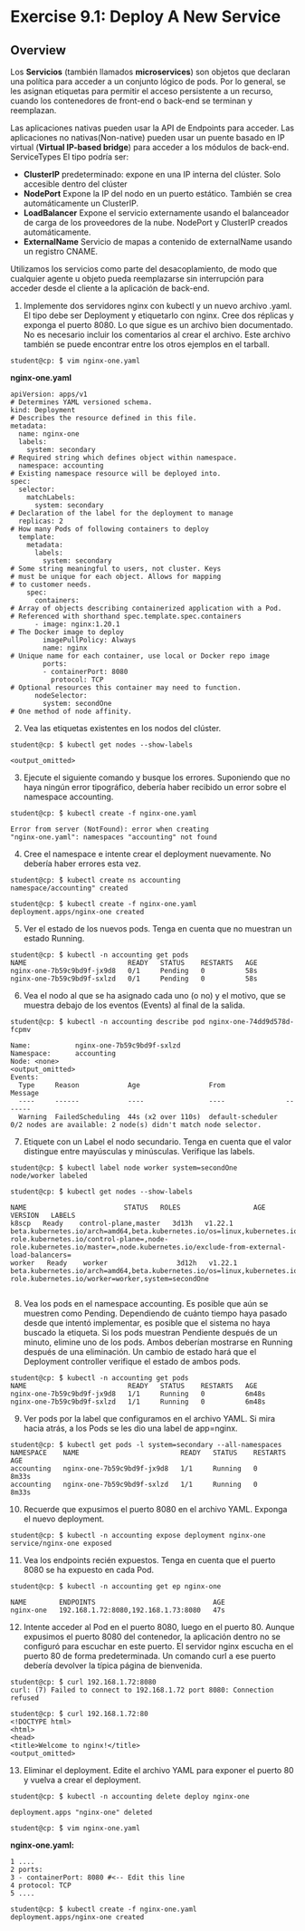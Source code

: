 # Exercise 9.1: Deploy A New Service

## Overview

Los **Servicios** (también llamados **microservices**) son objetos que declaran una política para acceder a un conjunto lógico de pods. Por lo general, se les asignan etiquetas para permitir el acceso persistente a un recurso, cuando los contenedores de front-end o back-end se terminan y reemplazan.

Las aplicaciones nativas pueden usar la API de Endpoints para acceder. Las aplicaciones no nativas(Non-native) pueden usar un puente basado en IP virtual (**Virtual IP-based bridge**) para acceder a los módulos de back-end. ServiceTypes El tipo podría ser:

- **ClusterIP** predeterminado: expone en una IP interna del clúster. Solo accesible dentro del clúster
- **NodePort** Expone la IP del nodo en un puerto estático. También se crea automáticamente un ClusterIP.
- **LoadBalancer** Expone el servicio externamente usando el balanceador de carga de los proveedores de la nube. NodePort y ClusterIP creados automáticamente.
- **ExternalName** Servicio de mapas a contenido de externalName usando un registro CNAME.

Utilizamos los servicios como parte del desacoplamiento, de modo que cualquier agente u objeto pueda reemplazarse sin interrupción para acceder desde el cliente a la aplicación de back-end.

1. Implemente dos servidores nginx con kubectl y un nuevo archivo .yaml. El tipo debe ser Deployment y etiquetarlo con nginx. Cree dos réplicas y exponga el puerto 8080. Lo que sigue es un archivo bien documentado. No es necesario incluir los comentarios al crear el archivo. Este archivo también se puede encontrar entre los otros ejemplos en el tarball.

`student@cp: ̃$ vim nginx-one.yaml`

**nginx-one.yaml**

```
apiVersion: apps/v1
# Determines YAML versioned schema.
kind: Deployment
# Describes the resource defined in this file.
metadata:
  name: nginx-one
  labels:
    system: secondary
# Required string which defines object within namespace.
  namespace: accounting
# Existing namespace resource will be deployed into.
spec:
  selector:
    matchLabels:
      system: secondary
# Declaration of the label for the deployment to manage
  replicas: 2
# How many Pods of following containers to deploy
  template:
    metadata:
      labels:
        system: secondary
# Some string meaningful to users, not cluster. Keys
# must be unique for each object. Allows for mapping
# to customer needs.
    spec:
      containers:
# Array of objects describing containerized application with a Pod.
# Referenced with shorthand spec.template.spec.containers
      - image: nginx:1.20.1
# The Docker image to deploy
        imagePullPolicy: Always
        name: nginx
# Unique name for each container, use local or Docker repo image
        ports:
        - containerPort: 8080
          protocol: TCP
# Optional resources this container may need to function.
      nodeSelector:
        system: secondOne
# One method of node affinity.
```


2. Vea las etiquetas existentes en los nodos del clúster.

`student@cp: ̃$ kubectl get nodes --show-labels`

```
<output_omitted>
```

3. Ejecute el siguiente comando y busque los errores. Suponiendo que no haya ningún error tipográfico, debería haber recibido un error sobre el namespace accounting.

`student@cp: ̃$ kubectl create -f nginx-one.yaml`

```
Error from server (NotFound): error when creating
"nginx-one.yaml": namespaces "accounting" not found
```
4. Cree el namespace e intente crear el deployment nuevamente. No debería haber errores esta vez.

```
student@cp: ̃$ kubectl create ns accounting
namespace/accounting" created
```
```
student@cp: ̃$ kubectl create -f nginx-one.yaml
deployment.apps/nginx-one created
```

5. Ver el estado de los nuevos pods. Tenga en cuenta que no muestran un estado Running.

```
student@cp: ̃$ kubectl -n accounting get pods
NAME                         READY   STATUS    RESTARTS   AGE
nginx-one-7b59c9bd9f-jx9d8   0/1     Pending   0          58s
nginx-one-7b59c9bd9f-sxlzd   0/1     Pending   0          58s
```

6. Vea el nodo al que se ha asignado cada uno (o no) y el motivo, que se muestra debajo de los eventos (Events) al final de la salida.

```
student@cp: ̃$ kubectl -n accounting describe pod nginx-one-74dd9d578d-fcpmv
```

```
Name:           nginx-one-7b59c9bd9f-sxlzd
Namespace:      accounting
Node: <none>
<output_omitted>
Events:
  Type     Reason            Age                 From               Message
  ----     ------            ----                ----               -------
  Warning  FailedScheduling  44s (x2 over 110s)  default-scheduler  0/2 nodes are available: 2 node(s) didn't match node selector.
```

7. Etiquete con un Label el nodo secundario. Tenga en cuenta que el valor distingue entre mayúsculas y minúsculas. Verifique las labels.

```
student@cp: ̃$ kubectl label node worker system=secondOne
node/worker labeled
```

```
student@cp: ̃$ kubectl get nodes --show-labels

NAME                        STATUS   ROLES                  AGE     VERSION   LABELS
k8scp   Ready    control-plane,master   3d13h   v1.22.1   beta.kubernetes.io/arch=amd64,beta.kubernetes.io/os=linux,kubernetes.io/arch=amd64,kubernetes.io/hostname=k8scp,kubernetes.io/os=linux,node-role.kubernetes.io/control-plane=,node-role.kubernetes.io/master=,node.kubernetes.io/exclude-from-external-load-balancers=
worker   Ready    worker                 3d12h   v1.22.1   beta.kubernetes.io/arch=amd64,beta.kubernetes.io/os=linux,kubernetes.io/arch=amd64,kubernetes.io/hostname=worker,kubernetes.io/os=linux,node-role.kubernetes.io/worker=worker,system=secondOne


```

8. Vea los pods en el namespace accounting. Es posible que aún se muestren como Pending. Dependiendo de cuánto tiempo haya pasado desde que intentó implementar, es posible que el sistema no haya buscado la etiqueta. Si los pods muestran Pendiente después de un minuto, elimine uno de los pods. Ambos deberían mostrarse en Running después de una eliminación. Un cambio de estado hará que el Deployment controller verifique el estado de ambos pods.



```
student@cp: ̃$ kubectl -n accounting get pods
NAME                         READY   STATUS    RESTARTS   AGE
nginx-one-7b59c9bd9f-jx9d8   1/1     Running   0          6m48s
nginx-one-7b59c9bd9f-sxlzd   1/1     Running   0          6m48s

```

9. Ver pods por la label que configuramos en el archivo YAML. Si mira hacia atrás, a los Pods se les dio una label de app=nginx.

```
student@cp: ̃$ kubectl get pods -l system=secondary --all-namespaces
NAMESPACE    NAME                         READY   STATUS    RESTARTS   AGE
accounting   nginx-one-7b59c9bd9f-jx9d8   1/1     Running   0          8m33s
accounting   nginx-one-7b59c9bd9f-sxlzd   1/1     Running   0          8m33s
```

10. Recuerde que expusimos el puerto 8080 en el archivo YAML. Exponga el nuevo deployment.

```
student@cp: ̃$ kubectl -n accounting expose deployment nginx-one
service/nginx-one exposed
```

11. Vea los endpoints recién expuestos. Tenga en cuenta que el puerto 8080 se ha expuesto en cada Pod.

`student@cp: ̃$ kubectl -n accounting get ep nginx-one`

```
NAME        ENDPOINTS                             AGE
nginx-one   192.168.1.72:8080,192.168.1.73:8080   47s
```

12. Intente acceder al Pod en el puerto 8080, luego en el puerto 80. Aunque expusimos el puerto 8080 del contenedor, la aplicación dentro no se configuró para escuchar en este puerto. El servidor nginx escucha en el puerto 80 de forma predeterminada. Un comando curl a ese puerto debería devolver la típica página de bienvenida.

```
student@cp: ̃$ curl 192.168.1.72:8080
curl: (7) Failed to connect to 192.168.1.72 port 8080: Connection refused
```

```
student@cp: ̃$ curl 192.168.1.72:80
<!DOCTYPE html>
<html>
<head>
<title>Welcome to nginx!</title>
<output_omitted>
```

13. Eliminar el deployment. Edite el archivo YAML para exponer el puerto 80 y vuelva a crear el deployment.


`student@cp: ̃$ kubectl -n accounting delete deploy nginx-one `

```
deployment.apps "nginx-one" deleted
```

```
student@cp: ̃$ vim nginx-one.yaml
```
**nginx-one.yaml:**
```
1 ....
2 ports:
3 - containerPort: 8080 #<-- Edit this line
4 protocol: TCP
5 ....
```

```
student@cp: ̃$ kubectl create -f nginx-one.yaml
deployment.apps/nginx-one created
```